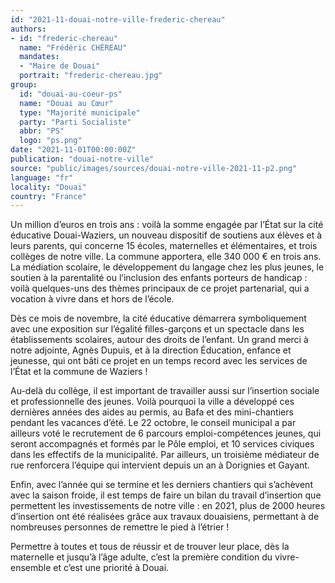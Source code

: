 ```yaml
---
id: "2021-11-douai-notre-ville-frederic-chereau"
authors:
- id: "frederic-chereau"
  name: "Frédéric CHÉREAU"
  mandates: 
  - "Maire de Douai"
  portrait: "frederic-chereau.jpg"
group:
  id: "douai-au-coeur-ps"
  name: "Douai au Cœur"
  type: "Majorité municipale"
  party: "Parti Socialiste"
  abbr: "PS"
  logo: "ps.png"
date: "2021-11-01T00:00:00Z"
publication: "douai-notre-ville"
source: "public/images/sources/douai-notre-ville-2021-11-p2.png"
language: "fr"
locality: "Douai"
country: "France"
---
```


Un million d’euros en trois ans : voilà la somme engagée par l’État sur la cité éducative Douai-Waziers, un nouveau dispositif de soutiens aux élèves et à leurs parents, qui concerne 15 écoles, maternelles et élémentaires, et trois collèges de notre ville. La commune apportera, elle 340 000 € en trois ans. La médiation scolaire, le développement du langage chez les plus jeunes, le soutien à la parentalité ou l’inclusion des enfants porteurs de handicap : voilà quelques-uns des thèmes principaux de ce projet partenarial, qui a vocation à vivre dans et hors de l’école.

Dès ce mois de novembre, la cité éducative démarrera symboliquement avec une exposition sur l’égalité filles-garçons et un spectacle dans les établissements scolaires, autour des droits de l’enfant. Un grand merci à notre adjointe, Agnès Dupuis, et à la direction Éducation, enfance et jeunesse, qui ont bâti ce projet en un temps record avec les services de l’État et la commune de Waziers !

Au-delà du collège, il est important de travailler aussi sur l’insertion sociale et professionnelle des jeunes. Voilà pourquoi la ville a développé ces dernières années des aides au permis, au Bafa et des mini-chantiers pendant les vacances d’été. Le 22 octobre, le conseil municipal a par ailleurs voté le recrutement de 6 parcours emploi-compétences jeunes, qui seront accompagnés et formés par le Pôle emploi, et 10 services civiques dans les effectifs de la municipalité. Par ailleurs, un troisième médiateur de rue renforcera l’équipe qui intervient depuis un an à Dorignies et Gayant.

Enfin, avec l’année qui se termine et les derniers chantiers qui s’achèvent avec la saison froide, il est temps de faire un bilan du travail d’insertion que permettent les investissements de notre ville : en 2021, plus de 2000 heures d’insertion ont été réalisées grâce aux travaux douaisiens, permettant à de nombreuses personnes de remettre le pied à l’étrier !

Permettre à toutes et tous de réussir et de trouver leur place, dès la maternelle et jusqu’à l’âge adulte, c’est la première condition du vivre-ensemble et c’est une priorité à Douai.
